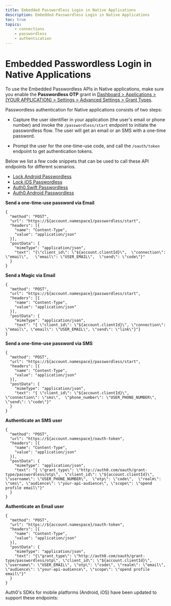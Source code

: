 ```yaml
---
title: Embedded Passwordless Login in Native Applications
description: Embedded Passwordless Login in Native Applications
toc: true
topics:
    - connections
    - passwordless
    - authentication
---
```


# Embedded Passwordless Login in Native Applications

To use the Embedded Passwordless APIs in Native applications, make sure you enable the **Passwordless OTP** grant in [Dashboard > Applications > (YOUR APPLICATION) > Settings > Advanced Settings > Grant Types](${manage_url}).

Passwordless authentication for Native applications consists of two steps:

- Capture the user identifier in your application (the user's email or phone number) and invoke the `/passwordless/start` endpoint to initiate the passwordless flow. The user will get an email or an SMS with a one-time password.

- Prompt the user for the one-time-use code, and call the `/oauth/token` endpoint to get authentication tokens.

Below we list a few code snippets that can be used to call these API endpoints for different scenarios.

- [Lock Android Passwordless](/libraries/lock-android/passwordless)
- [Lock iOS Passwordless](/libraries/lock-ios/passwordless)
- [Auth0.Swift Passwordless](/libraries/auth0-swift/passwordless)
- [Auth0.Android Passwordless](libraries/auth0-android/passwordless)

**Send a one-time-use password via Email**

```har
{
  "method": "POST",
  "url": "https://${account.namespace}/passwordless/start",
  "headers": [{
    "name": "Content-Type",
    "value": "application/json"
  }],
  "postData": {
    "mimeType": "application/json",
    "text": "{\"client_id\": \"${account.clientId}\",  \"connection\": \"email\",   \"email\": \"USER_EMAIL\",  \"send\": \"code\"}"
  }
}
```

**Send a Magic via Email**

```har
{
  "method": "POST",
  "url": "https://${account.namespace}/passwordless/start",
  "headers": [{
    "name": "Content-Type",
    "value": "application/json"
  }],
  "postData": {
    "mimeType": "application/json",
    "text": "{ \"client_id\": \"${account.clientId}\", \"connection\": \"email\", \"email\": \"USER_EMAIL\", \"send\": \"link\"}"}
}
```

**Send a one-time-use password via SMS**

```har
{
  "method": "POST",
  "url": "https://${account.namespace}/passwordless/start",
  "headers": [{
    "name": "Content-Type",
    "value": "application/json"
  }],
  "postData": {
    "mimeType": "application/json",
    "text": "{ \"client_id\": \"${account.clientId}\",  \"connection\": \"sms\",  \"phone_number\": \"USER_PHONE_NUMBER\", \"send\": \"code\"}"
  }
}
```

**Authenticate an SMS user**

```har
{
  "method": "POST",
  "url": "https://${account.namespace}/oauth-token",
  "headers": [{
    "name": "Content-Type",
    "value": "application/json"
  }],
  "postData": {
    "mimeType": "application/json",
    "text": "{ \"grant_type\": \"http://auth0.com/oauth/grant-type/passwordless/otp\",  \"client_id\": \"${account.clientId}\",  \"username\": \"USER_PHONE_NUMBER\",  \"otp\": \"code\",  \"realm\": \"sms\", \"audience\": \"your-api-audience\", \"scope\": \"opend profile email\"}"
  }
}
```

**Authenticate an Email user**

```har
{
  "method": "POST",
  "url": "https://${account.namespace}/oauth-token",
  "headers": [{
    "name": "Content-Type",
    "value": "application/json"
  }],
  "postData": {
    "mimeType": "application/json",
    "text": "{\"grant_type\": \"http://auth0.com/oauth/grant-type/passwordless/otp\", \"client_id\": \"${account.clientId}\", \"username\": \"USER_EMAIL\", \"otp\": \"code\", \"realm\": \"email\", \"audience\": \"your-api-audience\", \"scope\": \"opend profile email\"}"
  }
}
```
Auth0's SDKs for mobile platforms (Android, iOS) have been updated to support these endpoints:
